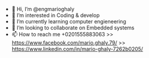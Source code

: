 - 👋 Hi, I’m @engmarioghaly
- 👀 I’m interested in Coding & develop 
- 🌱 I’m currently learning computer engieneering
- 💞️ I’m looking to collaborate on Embedded systems 
- 📫 How to reach me +0201555883063 >> https://www.facebook.com/mario.ghaly.79/ >> https://www.linkedin.com/in/mario-ghaly-7262b0205/
